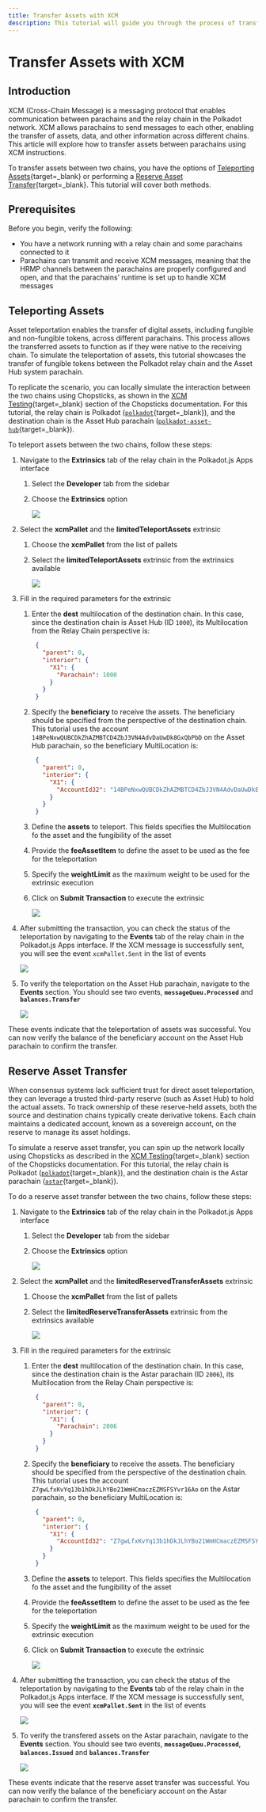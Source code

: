 ```yaml
---
title: Transfer Assets with XCM
description: This tutorial will guide you through the process of transferring assets between parachains using Cross-Chain Message (XCM) instructions.
---
```


# Transfer Assets with XCM

## Introduction

XCM (Cross-Chain Message) is a messaging protocol that enables communication between parachains and the relay chain in the Polkadot network. XCM allows parachains to send messages to each other, enabling the transfer of assets, data, and other information across different chains. This article will explore how to transfer assets between parachains using XCM instructions.

To transfer assets between two chains, you have the options of [Teleporting Assets](https://wiki.polkadot.network/docs/learn-teleport){target=\_blank} or performing a [Reserve Asset Transfer](https://wiki.polkadot.network/docs/learn/xcm/journey/transfers-reserve){target=\_blank}. This tutorial will cover both methods.

## Prerequisites

Before you begin, verify the following:

- You have a network running with a relay chain and some parachains connected to it
- Parachains can transmit and receive XCM messages, meaning that the HRMP channels between the parachains are properly configured and open, and that the parachains’ runtime is set up to handle XCM messages

## Teleporting Assets

Asset teleportation enables the transfer of digital assets, including fungible and non-fungible tokens, across different parachains. This process allows the transferred assets to function as if they were native to the receiving chain. To simulate the teleportation of assets, this tutorial showcases the transfer of fungible tokens between the Polkadot relay chain and the Asset Hub system parachain.

To replicate the scenario, you can locally simulate the interaction between the two chains using Chopsticks, as shown in the [XCM Testing](/develop/application-devs/tooling/chopsticks/overview.md#xcm-testing){target=\_blank} section of the Chopsticks documentation. For this tutorial, the relay chain is Polkadot ([`polkadot`](https://github.com/AcalaNetwork/chopsticks/blob/master/configs/polkadot.yml){target=\_blank}), and the destination chain is the Asset Hub parachain ([`polkadot-asset-hub`](https://github.com/AcalaNetwork/chopsticks/blob/master/configs/polkadot-asset-hub.yml){target=\_blank}). 

To teleport assets between the two chains, follow these steps:

1. Navigate to the **Extrinsics** tab of the relay chain in the Polkadot.js Apps interface
    1. Select the **Developer** tab from the sidebar
    2. Choose the **Extrinsics** option

        ![](/images/develop/parachain-devs/interoperability/transfer-assets-with-xcm/transfer-assets-with-xcm-1.webp)

2. Select the **xcmPallet** and the **limitedTeleportAssets** extrinsic
    1. Choose the **xcmPallet** from the list of pallets
    2. Select the **limitedTeleportAssets** extrinsic from the extrinsics available

        ![](/images/develop/parachain-devs/interoperability/transfer-assets-with-xcm/transfer-assets-with-xcm-2.webp)

3. Fill in the required parameters for the extrinsic
    1. Enter the **dest** multilocation of the destination chain. In this case, since the destination chain is Asset Hub (ID `1000`), its Multilocation from the Relay Chain perspective is:
        ```json
         {
           "parent": 0,
           "interior": {
             "X1": {
               "Parachain": 1000
             }
           }
         }
        ```
    2. Specify the **beneficiary** to receive the assets. The beneficiary should be specified from the perspective of the destination chain. This tutorial uses the account `14BPeNxwQUBCDkZhAZMBTCD4ZbJ3VN4AdvDaUwDk8GxQbPbD` on the Asset Hub parachain, so the beneficiary MultiLocation is:
        ```json
         {
           "parent": 0,
           "interior": {
             "X1": {
               "AccountId32": "14BPeNxwQUBCDkZhAZMBTCD4ZbJ3VN4AdvDaUwDk8GxQbPbD"
             }
           }
         }
        ```
    3. Define the **assets** to teleport. This fields specifies the Multilocation fo the asset and the fungibility of the asset
    4. Provide the **feeAssetItem** to define the asset to be used as the fee for the teleportation
    5. Specify the **weightLimit** as the maximum weight to be used for the extrinsic execution
    6. Click on **Submit Transaction** to execute the extrinsic

        ![](/images/develop/parachain-devs/interoperability/transfer-assets-with-xcm/transfer-assets-with-xcm-3.webp)

4. After submitting the transaction, you can check the status of the teleportation by navigating to the **Events** tab of the relay chain in the Polkadot.js Apps interface. If the XCM message is successfully sent, you will see the event `xcmPallet.Sent` in the list of events

    ![](/images/develop/parachain-devs/interoperability/transfer-assets-with-xcm/transfer-assets-with-xcm-4.webp)

5. To verify the teleportation on the Asset Hub parachain, navigate to the **Events** section. You should see two events, **`messageQueu.Processed`** and **`balances.Transfer`**

    ![](/images/develop/parachain-devs/interoperability/transfer-assets-with-xcm/transfer-assets-with-xcm-5.webp)

These events indicate that the teleportation of assets was successful. You can now verify the balance of the beneficiary account on the Asset Hub parachain to confirm the transfer.

## Reserve Asset Transfer

When consensus systems lack sufficient trust for direct asset teleportation, they can leverage a trusted third-party reserve (such as Asset Hub) to hold the actual assets. To track ownership of these reserve-held assets, both the source and destination chains typically create derivative tokens. Each chain maintains a dedicated account, known as a sovereign account, on the reserve to manage its asset holdings.

To simulate a reserve asset transfer, you can spin up the network locally using Chopsticks as described in the [XCM Testing](/develop/application-devs/tooling/chopsticks/overview.md#xcm-testing){target=\_blank} section of the Chopsticks documentation. For this tutorial, the relay chain is Polkadot ([`polkadot`](https://github.com/AcalaNetwork/chopsticks/blob/master/configs/polkadot.yml){target=\_blank}), and the destination chain is the Astar parachain ([`astar`](https://github.com/AcalaNetwork/chopsticks/blob/master/configs/astar.yml){target=\_blank}). 

To do a reserve asset transfer between the two chains, follow these steps:

1. Navigate to the **Extrinsics** tab of the relay chain in the Polkadot.js Apps interface
    1. Select the **Developer** tab from the sidebar
    2. Choose the **Extrinsics** option

        ![](/images/develop/parachain-devs/interoperability/transfer-assets-with-xcm/transfer-assets-with-xcm-1.webp)

2. Select the **xcmPallet** and the **limitedReservedTransferAssets** extrinsic
    1. Choose the **xcmPallet** from the list of pallets
    2. Select the **limitedReserveTransferAssets** extrinsic from the extrinsics available

        ![](/images/develop/parachain-devs/interoperability/transfer-assets-with-xcm/transfer-assets-with-xcm-6.webp)

3. Fill in the required parameters for the extrinsic
    1. Enter the **dest** multilocation of the destination chain. In this case, since the destination chain is the Astar parachain (ID `2006`), its Multilocation from the Relay Chain perspective is:
        ```json
         {
           "parent": 0,
           "interior": {
             "X1": {
               "Parachain": 2006
             }
           }
         }
        ```
    2. Specify the **beneficiary** to receive the assets. The beneficiary should be specified from the perspective of the destination chain. This tutorial uses the account `Z7gwLfxKvYq13b1hDkJLhYBo21WmHCmaczEZMSFSYvr16Ao` on the Astar parachain, so the beneficiary MultiLocation is:
        ```json
         {
           "parent": 0,
           "interior": {
             "X1": {
               "AccountId32": "Z7gwLfxKvYq13b1hDkJLhYBo21WmHCmaczEZMSFSYvr16Ao"
             }
           }
         }
        ```
    3. Define the **assets** to teleport. This fields specifies the Multilocation fo the asset and the fungibility of the asset
    4. Provide the **feeAssetItem** to define the asset to be used as the fee for the teleportation
    5. Specify the **weightLimit** as the maximum weight to be used for the extrinsic execution
    6. Click on **Submit Transaction** to execute the extrinsic

        ![](/images/develop/parachain-devs/interoperability/transfer-assets-with-xcm/transfer-assets-with-xcm-7.webp)

4. After submitting the transaction, you can check the status of the teleportation by navigating to the **Events** tab of the relay chain in the Polkadot.js Apps interface. If the XCM message is successfully sent, you will see the event **`xcmPallet.Sent`** in the list of events

    ![](/images/develop/parachain-devs/interoperability/transfer-assets-with-xcm/transfer-assets-with-xcm-8.webp)

5. To verify the transfered assets on the Astar parachain, navigate to the **Events** section. You should see two events, **`messageQueu.Processed`**, **`balances.Issued`** and **`balances.Transfer`**

    ![](/images/develop/parachain-devs/interoperability/transfer-assets-with-xcm/transfer-assets-with-xcm-9.webp)

These events indicate that the reserve asset transfer was successful. You can now verify the balance of the beneficiary account on the Astar parachain to confirm the transfer.